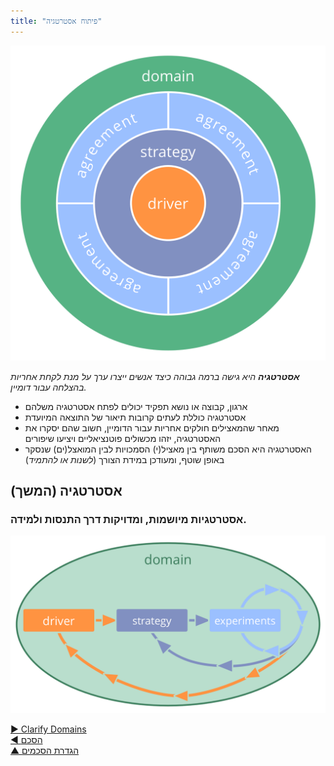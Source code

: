 ```yaml
---
title: "פיתוח אסטרטגיה"
---
```



![right,fit](img/driver-domain/driver-strategy-agreements-domain.png)

_**אסטרטגיה** היא גישה ברמה גבוהה כיצד אנשים ייצרו ערך על מנת לקחת אחריות בהצלחה עבור דומיין._

- ארגון, קבוצה או נושא תפקיד יכולים לפתח אסטרטגיה משלהם
- אסטרטגיה כוללת לעתים קרובות תיאור של התוצאה המיועדת
- מאחר שהמאצילים חולקים אחריות עבור הדומיין, חשוב שהם יסקרו את האסטרטגיה, יזהו מכשולים פוטנציאליים ויציעו שיפורים 
- האסטרטגיה היא הסכם משותף בין מאציל(י) הסמכויות לבין המואצל(ים) שנסקר באופן שוטף, ומעודכן במידת הצורך (*לשנות או להתמיד*)


## אסטרטגיה (המשך)

### אסטרטגיות מיושמות, ומדויקות דרך התנסות ולמידה.

![right,fit](img/evolution/domain-driver-strategy-exeriments.png)

[&#9654; Clarify Domains](clarify-domains.html)<br/>[&#9664; הסכם](agreement.html)<br/>[&#9650; הגדרת הסכמים](defining-agreements.html)

